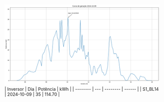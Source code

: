 ![My Image](09_10_2024-S1_BL14.png)
| Inversor | Dia | Potência | kWh    |
| -------- | --- | -------- | ------ |
| S1_BL14       | 2024-10-09  | 35       | 114.70 |